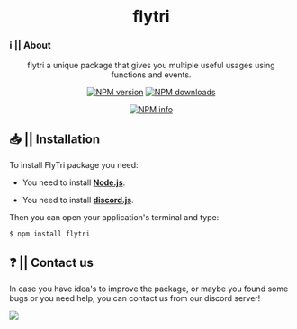 <div  align="center">
<h1>flytri</h1>
</div>

### ℹ️ || About 

<div align="center">
<p>flytri a unique package that gives you multiple useful usages using functions and events.</p>
<p>
    <a href="https://npmjs.com/package/flytri"><img src="https://img.shields.io/npm/v/flytri?maxAge=3600" alt="NPM version" /></a>
    <a href="https://npmjs.com/package/flytri"><img src="https://img.shields.io/npm/dt/flytrimaxAge=3600" alt="NPM downloads" /></a>
  </p>
  <p>
<a  href="https://nodei.co/npm/flytri/"><img  src="https://nodei.co/npm/flytri.png?downloads=true&stars=true"  alt="NPM info"  /></a>

</p>
</div>





  

## 📥 || Installation

To install FlyTri package you need:

- You need to install [**Node.js**](https://www.nodejs.org/en/download/).

- You need to install [**discord.js**](https://www.npmjs.com/package/discord.js).

Then you can open your application's terminal and type:

```
$ npm install flytri
```


## ❓ || Contact us

In case you have idea's to improve the package, or maybe you found some bugs or you need help, you can contact us from our discord server!

<a  href="https://www.discord.gg/tgDVBKqvZet"><img  src="https://www.discord.com/api/guilds/911275816355258371/widget.png?style=banner1"></a>
